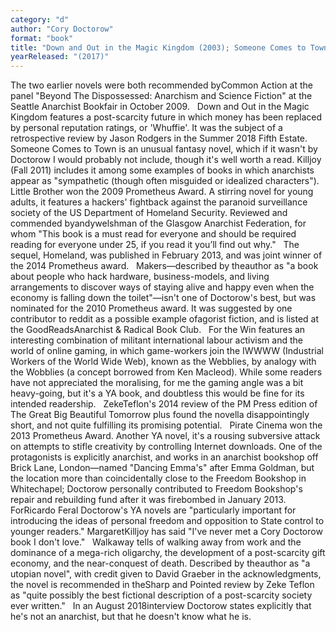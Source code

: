 ```yaml
---
category: "d"
author: "Cory Doctorow"
format: "book"
title: "Down and Out in the Magic Kingdom (2003); Someone Comes to Town, Someone Leaves Town (2005); Little Brother (2008); Makers (2009); For the Win (2010);  The Great Big Beautiful Tomorrow (2011); Pirate Cinema (2013); Homeland (2013); Walkaway"
yearReleased: "(2017)"
---
```

The two earlier novels were both recommended byCommon Action at the panel "Beyond The Dispossessed: Anarchism and Science Fiction" at the Seattle Anarchist Bookfair in October 2009.
 
Down and Out in the Magic Kingdom features a post-scarcity future in which money has been replaced by personal reputation ratings, or 'Whuffie'. It was the subject of a retrospective review by Jason Rodgers in the Summer 2018 Fifth Estate.
 
Someone Comes to Town is an unusual fantasy novel, which if it wasn't by Doctorow I would probably not include, though it's well worth a read. Killjoy (Fall 2011) includes it among some examples of books in which anarchists appear as "sympathetic (though often misguided or idealized characters").
 
Little Brother won the 2009 Prometheus Award. A stirring novel for young adults, it features a hackers' fightback against the paranoid surveillance society of the US Department of Homeland Security. Reviewed and commended byandywelshman of the Glasgow Anarchist Federation, for whom "This book is a must read for everyone and should be required reading for everyone under 25, if you read it you’ll find out why."
 
The sequel, Homeland, was published in February 2013, and was joint winner of the 2014 Prometheus award.
 
Makers—described by theauthor as "a book about people who hack hardware, business-models, and living arrangements to discover ways of staying alive and happy even when the economy is falling down the toilet"—isn't one of Doctorow's best, but was nominated for the 2010 Prometheus award. It was suggested by one contributor to reddit as a possible example ofagorist fiction, and is listed at the GoodReadsAnarchist & Radical Book Club.
 
For the Win features an interesting combination of militant international labour activism and the world of online gaming, in which game-workers join the IWWWW (Industrial Workers of the World Wide Web), known as the Webblies, by analogy with the Wobblies (a concept borrowed from Ken Macleod). While some readers have not appreciated the moralising, for me the gaming angle was a bit heavy-going, but it's a YA book, and doubtless this would be fine for its intended readership.
 
ZekeTeflon's 2014 review of the PM Press edition of The Great Big Beautiful Tomorrow plus found the novella disappointingly short, and not quite fulfilling its promising potential.
 
Pirate Cinema won the 2013 Prometheus Award. Another YA novel, it's a rousing subversive attack on attempts to stifle creativity by controlling Internet downloads. One of the protagonists is explicitly anarchist, and works in an anarchist bookshop off Brick Lane, London—named "Dancing Emma's" after Emma Goldman, but the location more than coincidentally close to the Freedom Bookshop in Whitechapel; Doctorow personally contributed to Freedom Bookshop's repair and rebuilding fund after it was firebombed in January 2013.
 
ForRicardo Feral Doctorow's YA novels are "particularly important for introducing the ideas of personal freedom and opposition to State control to younger readers." MargaretKilljoy has said "I've never met a Cory Doctorow book I don't love."
 
Walkaway tells of walking away from work and the dominance of a mega-rich oligarchy, the development of a post-scarcity gift economy, and the near-conquest of death. Described by theauthor as "a utopian novel", with credit given to David Graeber in the acknowledgments, the novel is recommended in theSharp and Pointed review by Zeke Teflon as "quite possibly the best fictional description of a post-scarcity society ever written."
 
In an August 2018interview Doctorow states explicitly that he's not an anarchist, but that he doesn't know what he is.
 